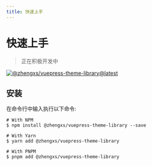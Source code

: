 ```yaml
---
title: 快速上手
---
```


# 快速上手

> 正在积极开发中

<a class="npm-badge" href="http://npmjs.com/package/@zhengxs/vuepress-theme-library" title="@zhengxs/vuepress-theme-library" target="_blank" rel="noopener noreferrer">
  <img src="https://badgen.net/npm/v/@zhengxs/vuepress-theme-library/latest?label=@zhengxs/vuepress-theme-library" alt="@zhengxs/vuepress-theme-library@latest" />
</a>

## 安装

在命令行中输入执行以下命令:

```sh:no-line-numbers
# With NPM
$ npm install @zhengxs/vuepress-theme-library --save

# With Yarn
$ yarn add @zhengxs/vuepress-theme-library

# With PNPM
$ pnpm add @zhengxs/vuepress-theme-library
```
